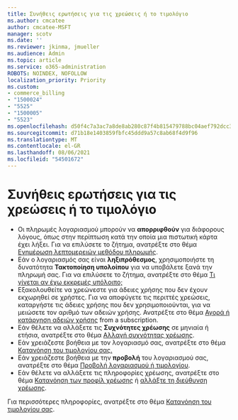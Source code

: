 ```yaml
---
title: Συνήθεις ερωτήσεις για τις χρεώσεις ή το τιμολόγιο
ms.author: cmcatee
author: cmcatee-MSFT
manager: scotv
ms.date: ''
ms.reviewer: jkinma, jmueller
ms.audience: Admin
ms.topic: article
ms.service: o365-administration
ROBOTS: NOINDEX, NOFOLLOW
localization_priority: Priority
ms.custom:
- commerce_billing
- "1500024"
- "5525"
- "1500005"
- "5523"
ms.openlocfilehash: d50f4c7a3ac7a8de8ab280c87f4b815479788bc04aef792dcc3e503bed5b2f03
ms.sourcegitcommit: d71b18e1403859fbfc45ddd9a57c8ab68f4d9f96
ms.translationtype: MT
ms.contentlocale: el-GR
ms.lasthandoff: 08/06/2021
ms.locfileid: "54501672"
---
```

# <a name="billing-or-invoice-faq"></a>Συνήθεις ερωτήσεις για τις χρεώσεις ή το τιμολόγιο

- Οι πληρωμές λογαριασμού μπορούν να **απορριφθούν** για διάφορους λόγους, όπως στην περίπτωση κατά την οποία μια πιστωτική κάρτα έχει λήξει. Για να επιλύσετε το ζήτημα, ανατρέξτε στο θέμα [Ενημέρωση λεπτομερειών μεθόδου πληρωμής](/microsoft-365/commerce/billing-and-payments/manage-payment-methods#update-payment-method-details).
- Εάν ο λογαριασμός σας είναι **ληξιπρόθεσμος**, χρησιμοποιήστε τη δυνατότητα **Τακτοποίηση υπολοίπου** για να υποβάλετε ξανά την πληρωμή σας. Για να επιλύσετε το ζήτημα, ανατρέξτε στο θέμα [Τι γίνεται αν έχω εκκρεμές υπόλοιπο;](/microsoft-365/commerce/billing-and-payments/pay-for-your-subscription#what-if-i-have-an-outstanding-balance)
- Εξακολουθείτε να χρεώνεστε για άδειες χρήσης που δεν έχουν εκχωρηθεί σε χρήστες. Για να αποφύγετε τις περιττές χρεώσεις, καταργήστε τις άδειες χρήσης που δεν χρησιμοποιούνται, για να μειώσετε τον αριθμό των αδειών χρήσης. Ανατρέξτε στο θέμα [Αγορά ή κατάργηση αδειών χρήσης](/microsoft-365/commerce/licenses/buy-licenses) from a subscription.
- Εάν θέλετε να αλλάξετε τις **Συχνότητες χρέωσης** σε μηνιαία ή ετήσια, ανατρέξτε στο θέμα [Αλλαγή συχνότητας χρέωσης](/microsoft-365/commerce/billing-and-payments/change-payment-frequency).
- Εάν χρειάζεστε βοήθεια με τον λογαριασμό σας, ανατρέξτε στο θέμα [Κατανόηση του τιμολογίου σας.](/microsoft-365/commerce/billing-and-payments/understand-your-invoice2)
- Εάν χρειάζεστε βοήθεια με την **προβολή** του λογαριασμού σας, ανατρέξτε στο θέμα [Προβολή λογαριασμού ή τιμολογίου](/microsoft-365/commerce/billing-and-payments/view-your-bill-or-invoice).
- Εάν θέλετε να αλλάξετε τις πληροφορίες χρέωσης, ανατρέξτε στο θέμα [Κατανόηση των προφίλ χρέωσης](/microsoft-365/commerce/billing-and-payments/manage-billing-profiles) ή [αλλάξτε τη διεύθυνση χρέωσης](/microsoft-365/commerce/billing-and-payments/change-your-billing-addresses).

Για περισσότερες πληροφορίες, ανατρέξτε στο θέμα [Κατανόηση του τιμολογίου σας](/microsoft-365/commerce/billing-and-payments/understand-your-invoice2).